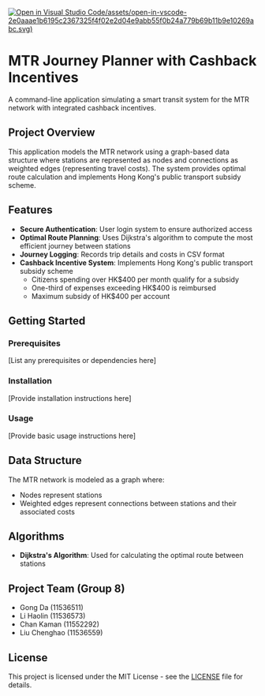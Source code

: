 [![Open in Visual Studio Code](https://github.com/LouisLi185/INT2067-MTR-project.git)/assets/open-in-vscode-2e0aaae1b6195c2367325f4f02e2d04e9abb55f0b24a779b69b11b9e10269abc.svg)](https://github.com/LouisLi185/INT2067-MTR-project.git/online_ide?assignment_repo_id=18612138&assignment_repo_type=AssignmentRepo)


# MTR Journey Planner with Cashback Incentives

A command-line application simulating a smart transit system for the MTR network with integrated cashback incentives.

## Project Overview

This application models the MTR network using a graph-based data structure where stations are represented as nodes and connections as weighted edges (representing travel costs). The system provides optimal route calculation and implements Hong Kong's public transport subsidy scheme.

## Features

- **Secure Authentication**: User login system to ensure authorized access
- **Optimal Route Planning**: Uses Dijkstra's algorithm to compute the most efficient journey between stations
- **Journey Logging**: Records trip details and costs in CSV format
- **Cashback Incentive System**: Implements Hong Kong's public transport subsidy scheme
  - Citizens spending over HK$400 per month qualify for a subsidy
  - One-third of expenses exceeding HK$400 is reimbursed
  - Maximum subsidy of HK$400 per account

## Getting Started

### Prerequisites

[List any prerequisites or dependencies here]

### Installation

[Provide installation instructions here]

### Usage

[Provide basic usage instructions here]

## Data Structure

The MTR network is modeled as a graph where:
- Nodes represent stations
- Weighted edges represent connections between stations and their associated costs

## Algorithms

- **Dijkstra's Algorithm**: Used for calculating the optimal route between stations


## Project Team (Group 8)

- Gong Da (11536511)
- Li Haolin (11536573)
- Chan Kaman (11552292)
- Liu Chenghao (11536559)
  

## License

This project is licensed under the MIT License - see the [LICENSE](LICENSE) file for details.
